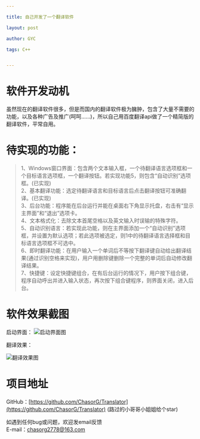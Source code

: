```yaml
---

title: 自己开发了一个翻译软件

layout: post

author: GYC

tags: C++


---
```


# 软件开发动机

虽然现在的翻译软件很多，但是而国内的翻译软件极为臃肿，包含了大量不需要的功能，以及各种广告及推广(呵呵……)，所以自己用百度翻译api做了一个精简版的翻译软件，平常自用。

# 待实现的功能：

> 1、Windows窗口界面：包含两个文本输入框，一个待翻译语言选项框和一个目标语言选项框，一个翻译按钮。若实现功能5，则包含“自动识别”选项框。(已实现)    
> 2、基本翻译功能：选定待翻译语言和目标语言后点击翻译按钮可准确翻译。(已实现)    
> 3、后台功能：程序能在后台运行并能在桌面右下角显示托盘，右击有“显示主界面”和“退出”选项卡。    
> 4、文本格式化：去除文本首尾空格以及英文输入时误输的特殊字符。    
> 5、自动识别语言：若实现此功能，则在主界面添加一个“自动识别”选项框，并设置为默认选项；若此选项被选定，则1中的待翻译语言选择框和目标语言选项框不可选中。    
> 6、即时翻译功能：在用户输入一个单词后不等按下翻译键自动给出翻译结果(通过识别空格来实现)，用户用删除键删除一个完整的单词后自动修改翻译结果。    
> 7、快捷键：设定快捷键组合，在有后台运行的情况下，用户按下组合键，程序自动呼出并进入输入状态，再次按下组合键程序，则界面关闭，进入后台。   


# 软件效果截图

启动界面：
![启动界面图](https://raw.githubusercontent.com/ChasorG/ChasorG.github.io/master/_posts/180814/pic1.png)

翻译效果：

![翻译效果图](https://raw.githubusercontent.com/ChasorG/ChasorG.github.io/master/_posts/180814/pic2.png)

# 项目地址

GitHub：[https://github.com/ChasorG/Translator](https://github.com/ChasorG/Translator)
(路过的小哥哥小姐姐给个star)

如遇到任何bug或问题，欢迎发email反馈    
E-mail：chasorg2778@163.com
